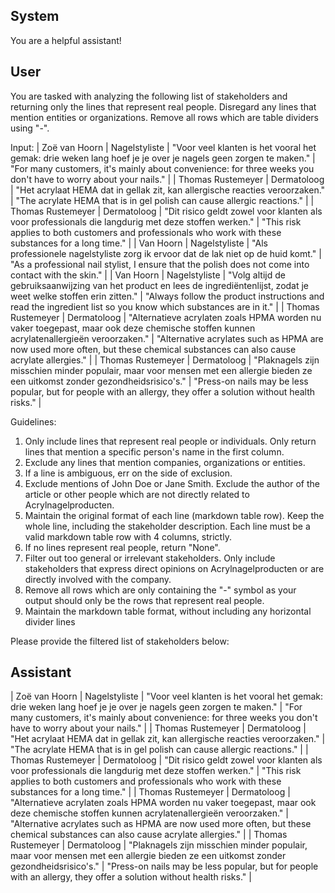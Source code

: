 ## System

You are a helpful assistant!

## User


You are tasked with analyzing the following list of stakeholders and returning only the lines that represent real people. Disregard any lines that mention entities or organizations. Remove all rows which are table dividers using "-".

Input:
| Zoë van Hoorn | Nagelstyliste | "Voor veel klanten is het vooral het gemak: drie weken lang hoef je je over je nagels geen zorgen te maken." | "For many customers, it's mainly about convenience: for three weeks you don't have to worry about your nails." |
| Thomas Rustemeyer | Dermatoloog | "Het acrylaat HEMA dat in gellak zit, kan allergische reacties veroorzaken." | "The acrylate HEMA that is in gel polish can cause allergic reactions." |
| Thomas Rustemeyer | Dermatoloog | "Dit risico geldt zowel voor klanten als voor professionals die langdurig met deze stoffen werken." | "This risk applies to both customers and professionals who work with these substances for a long time." |
| Van Hoorn | Nagelstyliste | "Als professionele nagelstyliste zorg ik ervoor dat de lak niet op de huid komt." | "As a professional nail stylist, I ensure that the polish does not come into contact with the skin." |
| Van Hoorn | Nagelstyliste | "Volg altijd de gebruiksaanwijzing van het product en lees de ingrediëntenlijst, zodat je weet welke stoffen erin zitten." | "Always follow the product instructions and read the ingredient list so you know which substances are in it." |
| Thomas Rustemeyer | Dermatoloog | "Alternatieve acrylaten zoals HPMA worden nu vaker toegepast, maar ook deze chemische stoffen kunnen acrylatenallergieën veroorzaken." | "Alternative acrylates such as HPMA are now used more often, but these chemical substances can also cause acrylate allergies." |
| Thomas Rustemeyer | Dermatoloog | "Plaknagels zijn misschien minder populair, maar voor mensen met een allergie bieden ze een uitkomst zonder gezondheidsrisico's." | "Press-on nails may be less popular, but for people with an allergy, they offer a solution without health risks." |

Guidelines:
1. Only include lines that represent real people or individuals. Only return lines that mention a specific person's name in the first column.
2. Exclude any lines that mention companies, organizations or entities.
3. If a line is ambiguous, err on the side of exclusion.
4. Exclude mentions of John Doe or Jane Smith. Exclude the author of the article or other people which are not directly related to Acrylnagelproducten.
5. Maintain the original format of each line (markdown table row). Keep the whole line, including the stakeholder description. Each line must be a valid markdown table row with 4 columns, strictly.
6. If no lines represent real people, return "None".
7. Filter out too general or irrelevant stakeholders. Only include stakeholders that express direct opinions on Acrylnagelproducten or are directly involved with the company.
8. Remove all rows which are only containing the "-" symbol as your output should only be the rows that represent real people.
9. Maintain the markdown table format, without including any horizontal divider lines

Please provide the filtered list of stakeholders below:
        

## Assistant

| Zoë van Hoorn | Nagelstyliste | "Voor veel klanten is het vooral het gemak: drie weken lang hoef je je over je nagels geen zorgen te maken." | "For many customers, it's mainly about convenience: for three weeks you don't have to worry about your nails." |
| Thomas Rustemeyer | Dermatoloog | "Het acrylaat HEMA dat in gellak zit, kan allergische reacties veroorzaken." | "The acrylate HEMA that is in gel polish can cause allergic reactions." |
| Thomas Rustemeyer | Dermatoloog | "Dit risico geldt zowel voor klanten als voor professionals die langdurig met deze stoffen werken." | "This risk applies to both customers and professionals who work with these substances for a long time." |
| Thomas Rustemeyer | Dermatoloog | "Alternatieve acrylaten zoals HPMA worden nu vaker toegepast, maar ook deze chemische stoffen kunnen acrylatenallergieën veroorzaken." | "Alternative acrylates such as HPMA are now used more often, but these chemical substances can also cause acrylate allergies." |
| Thomas Rustemeyer | Dermatoloog | "Plaknagels zijn misschien minder populair, maar voor mensen met een allergie bieden ze een uitkomst zonder gezondheidsrisico's." | "Press-on nails may be less popular, but for people with an allergy, they offer a solution without health risks." |

